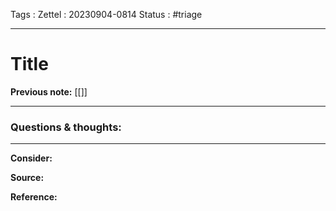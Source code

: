 Tags :
Zettel :  20230904-0814
Status : #triage 

-----

# Title

**Previous note:** [[]]

-----

### Questions & thoughts:



-----
 
**Consider:**


**Source:** 


**Reference:** 

